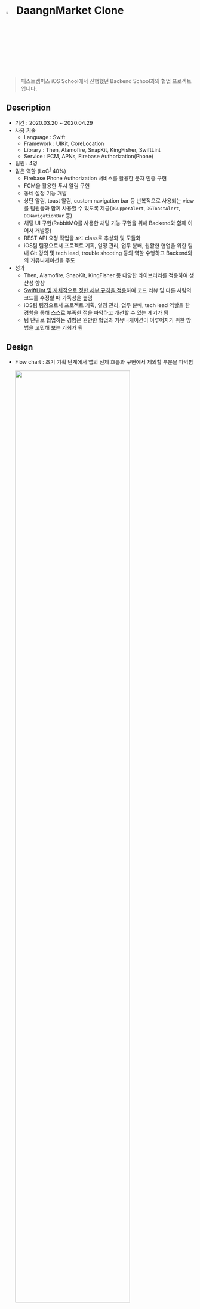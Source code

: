# <img src="assets/daangn.png" width="4%"> DaangnMarket Clone 
> 패스트캠퍼스 iOS School에서 진행했던 Backend School과의 협업 프로젝트입니다.

## Description

- 기간 : 2020.03.20 ~ 2020.04.29
- 사용 기술
  - Language : Swift
  - Framework : UIKit, CoreLocation
  - Library : Then, Alamofire, SnapKit, KingFisher, SwiftLint
  - Service : FCM, APNs, Firebase Authorization(Phone)
- 팀원 : 4명
- 맡은 역할 (LoC<sup id="sup1">[1](#footnote1)</sup> 40%)
  - Firebase Phone Authorization 서비스를 활용한 문자 인증 구현
  - FCM을 활용한 푸시 알림 구현
  - 동네 설정 기능 개발
  - 상단 알림, toast 알림, custom navigation bar 등 반복적으로 사용되는 view를 팀원들과 함께 사용할 수 있도록 제공(`DGUpperAlert`, `DGToastAlert`, `DGNavigationBar` 등)
  - 채팅 UI 구현(RabbitMQ를 사용한 채팅 기능 구현을 위해 Backend와 함께 이어서 개발중)
  - REST API 요청 작업을 `API` class로 추상화 및 모듈화
  - iOS팀 팀장으로서 프로젝트 기획, 일정 관리, 업무 분배, 원활한 협업을 위한 팀 내 Git 강의 및 tech lead, trouble shooting 등의 역할 수행하고 Backend와의 커뮤니케이션을 주도
- 성과
  - Then, Alamofire, SnapKit, KingFisher 등 다양한 라이브러리를 적용하여 생산성 향상
  - [SwiftLint 및 자체적으로 정한 세부 규칙을 적용](https://www.notion.so/Rules-8f33858a434e4b8e9cdc6ff72a96338a)하여 코드 리뷰 및 다른 사람의 코드를 수정할 때 가독성을 높임
  - iOS팀 팀장으로서 프로젝트 기획, 일정 관리, 업무 분배, tech lead 역할을 한 경험을 통해 스스로 부족한 점을 파악하고 개선할 수 있는 계기가 됨
  - 팀 단위로 협업하는 경험은 원만한 협업과 커뮤니케이션이 이루어지기 위한 방법을 고민해 보는 기회가 됨

## Design

- Flow chart : 초기 기획 단계에서 앱의 전체 흐름과 구현에서 제외할 부분을 파악함

  <p>
    <img src="assets/flowchart.png" width="80%">
  </p>

- Wire frame : 앱 UI를 분석하고 flow chart를 구체화함

  <p>
    <img src="assets/wireframe.png" width="80%">
  </p>

## Implementation

### Feature

- 동네 설정 및 문자 인증 기능 구현
  <p>
    <img src="assets/townsetting.gif" width="40%">
    <img src="assets/auth.gif" width="40%">
  </p>
  
- 푸시알림
  <p>
    <img src="assets/noti-foreground.gif" width="40%">
    <img src="assets/noti-terminate.gif" width="40%">
  </p>
  
- 채팅
  > 채팅은 UI 완성 후 backend와 작업중입니다.
  <p>
    <img src="assets/chat.gif" width="40%">
  </p>

### UI

- Custom alert : Toast 알림(`DGToastAlert`) 및 상단에서 내려오는 알림(`DGUpperAlert`)을 직접 구현
  <p>
    <img src="assets/toastalert.gif" width="40%">
    <img src="assets/upperalert.gif" width="40%">
  </p>

## 협업

- [Github](https://github.com/FinalProject-Team4https://github.com/FinalProject-Team4) : 해야 할 작업 단위로 issue를 등록하고 [project board](https://github.com/orgs/FinalProject-Team4/projects/4)에서 진행 상황을 파악하여 일정 관리

  <p>
    <img src="assets/github.png">
    <img src="assets/workboard.png">
  </p>

- Notion : 회의 및 trouble shooting 관리

  <p>
    <img src="assets/troubleshooting.png">
  </p>

- Slack : Web hook 기능을 통해 Github의 commit, issue, pull request 등을 실시간으로 알림받고 대응

  <p>
    <img src="assets/webhook.png" width="90%">
  </p>

## Trouble Shooting

- 효율적으로 협업할 수 있는 환경 구축
  - miro를 사용해 flowchart 제작 : 웹 기반으로 실행되어 접근성이 좋고 동시 작업이 가능함
  - Adobe XD를 사용해 wireframe 제작 : 사용하기 쉽고 다른 팀원의 수정 사항이 빠르게 반영되어 공유 작업하기 좋음
  - Github Organization에 backend와 iOS 팀의 프로젝트를 함께 관리하여 전체 진행 상황을 공유함
  - 효율적인 일정 관리 및 업무 분배를 위해 맡은 기능을 issue로 등록하고 markdown으로 task list를 작성하여 progress bar로 진행 상황을 공유하여 쉽게 파악할 수 있도록 함
  - Issue마다 팀 label 및 기능개발(feat), 버그수정(bug) 등 작업 종류 label을 붙여서 팀별로 어떤 작업을 하는지 파악함
- 다수의 팀원이 하나의 repository에서 개발할 때 발생할 수 있는 문제들을 최소화할 수 있는 방법이 필요함
  - 팀원들이 develop branch를 각자의 repository로 folk해서 개발하고 pull request를 요청하여 테스트가 완료된 코드를 upstream repository에 반영함
  - 여러 가지 feature들을 동시에 개발하고 테스트하기 위해 Git-Flow의 branch 전략을 적용하여 feature branch에서 개발 진행 후 완성된 기능을 develop으로 merge함
- `UITextView`에 입력된 텍스트가 줄바꿈이 될 때 `UITableViewCell`의 높이가 유동적으로 조절되지 못하는 문제
  - `UITextField`과 달리 `UITextView`는 여러 줄의 텍스트를 입력함에 따라 content size가 그에 맞게 늘어나지 않으므로, 직접 입력된 text에 맞는 `UITextView`의 크기를 조절해야함
  - Text가 입력될 때 `sizeThatFit(_:)`를 통해 입력된 텍스트에 딱 맞는 textView의 크기를 계산하여 constraint를 적용함
  - `UITableView`의 `beginUpdates()`와 `endUpdates()`를 사용하여 텍스트가 입력될 때 마다 `UITextView`의 높이 변화에 따라 Cell이 높이를 동적으로 update 하도록 함
- Chatting UI 구현 시 `UITableViewCell`이 message 크기에 맞게 줄어들지 않는 문제
  - `init(style:reuseIdentifier:)`에서 AutoLayout 적용 시 늘어났던 message view의 크기가 재사용되어 content 크기에 맞게 줄어들지 않음
  - `prepareForReuse()`에서 cell이 재사용 될 때 마다 message view의 크기를 최소로 조절하도록 함
- App이 terminate 상태일 때 푸시 알림을 터치하여 알림 페이지까지 들어가지 못하는 문제
  - App이 종료된 상태에서 push notification을 누르면 `application(_:didFinishLaunchingWithOptions)`에서 `launchOptions?[.remoteNotification]`으로 noti 정보를 가져옴
  - 하지만, `UserNotificationCenterDelegate`에서 `userNotificationcenter(_:didReceive:withCompleetionHandleer:)`를 구현하는 경우 `launchOptions`를 사용할 수 없고, push notification을 선택하는 동작은 모두 `didReceive` delegate method에서 이루어진다.
  - `NotificationTrigger` class를 사용하여 `didReceive` method가 호출되었을 때 앱의 상태(notRunning, foreground, background)에 따라 알림페이지로 이동시키는 trigger를 발생시켜서 해결

---

<b id="footnote1"><sup>1</sup></b> Level of Contribution. 기여도 [↩︎](#sup1)

